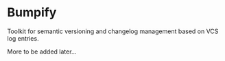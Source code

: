# Bumpify

Toolkit for semantic versioning and changelog management based on VCS log entries.

More to be added later...
